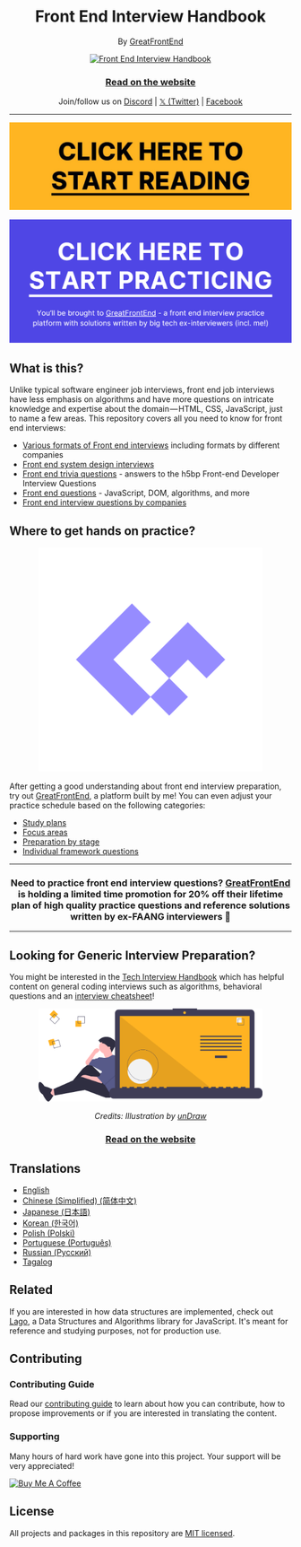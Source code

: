<div align="center">
  <h1>Front End Interview Handbook</h1>
  <p>By <a href="https://www.greatfrontend.com">GreatFrontEnd</a></p>
</div>

<div align="center">
  <a href="https://dribbble.com/shots/4263961-Front-End-Interview-Scroll">
    <img src="assets/scroll.svg" alt="Front End Interview Handbook" width="400"/>
    </a>
  <br />
  <h3>
    <a href="https://www.frontendinterviewhandbook.com">Read on the website</a>
  </h3>
  <p>
    Join/follow us on <a href="https://discord.gg/NDFx8f6P6B" target="_blank">Discord</a> | <a href="https://twitter.com/greatfrontend" target="_blank">𝕏 (Twitter)</a> | <a href="https://facebook.com/greatfrontend" target="_blank">Facebook</a>
  </p>
</div>

---

<a href="https://www.frontendinterviewhandbook.com/introduction/" target="_blank">
  <img src="assets/start-reading-button.jpg" alt="Start Reading Front End Interview Handbook" />
</a>

<p dir="auto"></p>

<a href="https://www.greatfrontend.com/prepare/" target="_blank">
  <img src="assets/start-practicing-button.jpg" alt="Start Practicing Front End Questions on GreatFrontEnd" />
</a>

## What is this?

Unlike typical software engineer job interviews, front end job interviews have less emphasis on algorithms and have more questions on intricate knowledge and expertise about the domain — HTML, CSS, JavaScript, just to name a few areas. This repository covers all you need to know for front end interviews:

- [Various formats of Front end interviews](https://www.frontendinterviewhandbook.com/introduction/) including formats by different companies
- [Front end system design interviews](https://www.frontendinterviewhandbook.com/front-end-system-design/)
- [Front end trivia questions](https://www.frontendinterviewhandbook.com/trivia/) - answers to the h5bp Front-end Developer Interview Questions
- [Front end questions](https://www.frontendinterviewhandbook.com/coding/javascript-utility-function/) - JavaScript, DOM, algorithms, and more
- [Front end interview questions by companies](https://www.frontendinterviewhandbook.com/company-interview-questions/)

## Where to get hands on practice?

<div align="center">
  <a href="https://www.greatfrontend.com">
    <img src="assets/mark-brand-light.png" alt="GreatFrontEnd" width="400"/>
  </a>
</div>

After getting a good understanding about front end interview preparation, try out [GreatFrontEnd](https://www.greatfrontend.com), a platform built by me! You can even adjust your practice schedule based on the following categories:

- [Study plans](https://www.greatfrontend.com/study-plans)
- [Focus areas](https://www.greatfrontend.com/focus-areas)
- [Preparation by stage](https://www.greatfrontend.com/prepare)
- [Individual framework questions](https://www.greatfrontend.com/questions)

---

<div align="center">
  <h3>Need to practice front end interview questions? <a href="https://www.greatfrontend.com">GreatFrontEnd</a> is holding a limited time promotion for 20% off their lifetime plan of high quality practice questions and reference solutions written by ex-FAANG interviewers 🚀</h3>
</div>

---

## Looking for Generic Interview Preparation?

You might be interested in the [Tech Interview Handbook](https://www.techinterviewhandbook.org) which has helpful content on general coding interviews such as algorithms, behavioral questions and an [interview cheatsheet](https://www.techinterviewhandbook.org/coding-interview-cheatsheet/)!

<div align="center">
  <a href="https://www.techinterviewhandbook.org">
    <img src="assets/coding.svg" alt="Web Technologies illustration" width="400"/>
  </a>
  <br/>
  <p>
    <em>Credits: Illustration by <a href="https://undraw.co/">unDraw</a></em>
  </p>
  <h3>
    <a href="https://www.techinterviewhandbook.org/">Read on the website</a>
  </h3>
</div>

## Translations

- [English](https://www.frontendinterviewhandbook.com)
- [Chinese (Simplified) (简体中文)](https://www.frontendinterviewhandbook.com/zh/javascript-questions/)
- [Japanese (日本語)](https://www.frontendinterviewhandbook.com/jp/javascript-questions/)
- [Korean (한국어)](https://www.frontendinterviewhandbook.com/kr/javascript-questions/)
- [Polish (Polski)](https://www.frontendinterviewhandbook.com/pl/javascript-questions/)
- [Portuguese (Português)](https://www.frontendinterviewhandbook.com/pr/javascript-questions/)
- [Russian (Русский)](https://www.frontendinterviewhandbook.com/ru/javascript-questions/)
- [Tagalog](https://www.frontendinterviewhandbook.com/tl/javascript-questions/)

## Related

If you are interested in how data structures are implemented, check out [Lago](https://github.com/yangshun/lago), a Data Structures and Algorithms library for JavaScript. It's meant for reference and studying purposes, not for production use.

## Contributing

### Contributing Guide

Read our [contributing guide](/CONTRIBUTING.md) to learn about how you can contribute, how to propose improvements or if you are interested in translating the content.

### Supporting

Many hours of hard work have gone into this project. Your support will be very appreciated!

<a href="https://www.buymeacoffee.com/yangshun" target="_blank"><img src="https://www.buymeacoffee.com/assets/img/custom_images/orange_img.png" alt="Buy Me A Coffee" style="height: auto !important;width: auto !important;" ></a>

## License

All projects and packages in this repository are [MIT licensed](/LICENSE).

